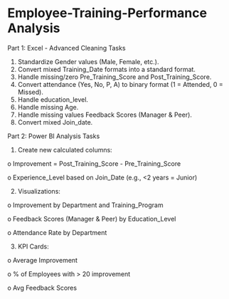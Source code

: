# Employee-Training-Performance Analysis
Part 1: Excel - Advanced Cleaning Tasks
1.	Standardize Gender values (Male, Female, etc.). 
2.	Convert mixed Training_Date formats into a standard format. 
3.	Handle missing/zero Pre_Training_Score and Post_Training_Score. 
4.	Convert attendance (Yes, No, P, A) to binary format (1 = Attended, 0 = Missed). 
5.	Handle education_level. 
6.	Handle missing Age. 
7.	Handle missing values Feedback Scores (Manager & Peer). 
8.	Convert mixed Join_date. 
 
Part 2: Power BI Analysis Tasks
1.	Create new calculated columns:

o	Improvement = Post_Training_Score - Pre_Training_Score 

o	Experience_Level based on Join_Date (e.g., <2 years = Junior) 

2.	Visualizations:

o	Improvement by Department and Training_Program 

o	Feedback Scores (Manager & Peer) by Education_Level 

o	Attendance Rate by Department 

3.	KPI Cards:

o	Average Improvement 

o	% of Employees with > 20 improvement

o	Avg Feedback Scores 

